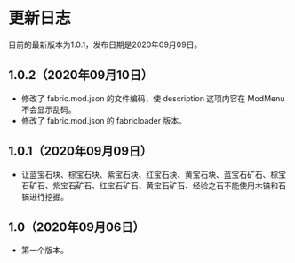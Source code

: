# 更新日志
目前的最新版本为1.0.1，发布日期是2020年09月09日。

## 1.0.2（2020年09月10日）
- 修改了 fabric.mod.json 的文件编码，使 description 这项内容在 ModMenu 不会显示乱码。
- 修改了 fabric.mod.json 的 fabricloader 版本。

## 1.0.1（2020年09月09日）
- 让蓝宝石块、棕宝石块、紫宝石块、红宝石块、黄宝石块、蓝宝石矿石、棕宝石矿石、紫宝石矿石、红宝石矿石、黄宝石矿石、经验之石不能使用木镐和石镐进行挖掘。

## 1.0（2020年09月06日）
- 第一个版本。